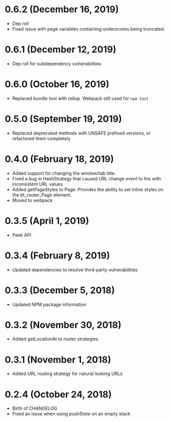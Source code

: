 # 0.6.2 (December 16, 2019)
- Dep roll
- Fixed issue with page variables containing underscores being truncated.

# 0.6.1 (December 12, 2019)
- Dep roll for subdependency vulnerabilities

# 0.6.0 (October 16, 2019)
- Replaced bundle tool with rollup. Webpack still used for `npm test`

# 0.5.0 (September 19, 2019)
- Replaced deprecated methods with UNSAFE prefixed versions, or refactored them completely

# 0.4.0 (February 18, 2019)
- Added support for changing the window/tab title.
- Fixed a bug in HashStrategy that caused URL change event to fire with inconsistent URL values
- Added getPageStyles to Page. Provides the ability to set inline styles on the bt_router_Page element.
- Moved to webpack

# 0.3.5 (April 1, 2019)
- Peek API

# 0.3.4 (February 8, 2019)
- Updated dependencies to resolve third-party vulnerabilities

# 0.3.3 (December 5, 2018)
- Updated NPM package information

# 0.3.2 (November 30, 2018)
- Added getLocationAt to router strategies.

# 0.3.1 (November 1, 2018)
- Added URL routing strategy for natural looking URLs

# 0.2.4 (October 24, 2018)
- Birth of CHANGELOG
- Fixed an issue when using pushState on an empty stack
